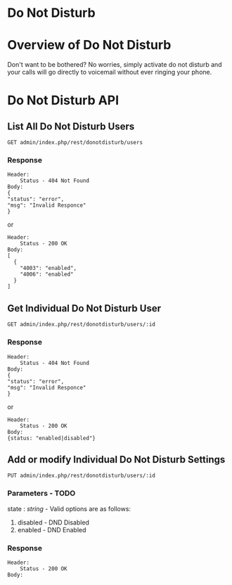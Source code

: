Do Not Disturb
===

# Overview of Do Not Disturb

Don't want to be bothered? No worries, simply activate do not disturb and your calls will go directly to voicemail without ever ringing your phone.

# Do Not Disturb API

## List All Do Not Disturb Users
    
    GET admin/index.php/rest/donotdisturb/users

### Response
```
Header:
	Status - 404 Not Found
Body:
{
"status": "error",
"msg": "Invalid Responce"
}
```

or 

```
Header:
	Status - 200 OK
Body:
[
  {
    "4003": "enabled",
    "4006": "enabled"
  }
]
```

## Get Individual Do Not Disturb User

    GET admin/index.php/rest/donotdisturb/users/:id

### Response
```
Header: 
	Status - 404 Not Found
Body:
{
"status": "error",
"msg": "Invalid Responce"
}
```

or

```
Header:
	Status - 200 OK
Body:
{status: "enabled|disabled"}
```

## Add or modify Individual Do Not Disturb Settings

    PUT admin/index.php/rest/donotdisturb/users/:id

### Parameters - TODO

state 
: *string* - Valid options are as follows\:
1. disabled - DND Disabled
2. enabled - DND Enabled

### Response
```
Header:
	Status - 200 OK
Body:
```

